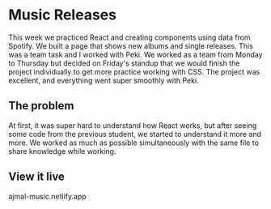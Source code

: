 # Music Releases
This week we practiced React and creating components using data from Spotify. 
We built a page that shows new albums and single releases. This was a team task and I worked with Peki. We worked as a team from Monday to Thursday but decided on Friday's standup that we would finish the project individually to get more practice working with CSS. The project was excellent, and everything went super smoothly with Peki.

## The problem

At first, it was super hard to understand how React works, but after seeing some code from the previous student, we started to understand it more and more. We worked as much as possible simultaneously with the same file to share knowledge while working. 

## View it live

ajmal-music.netlify.app
